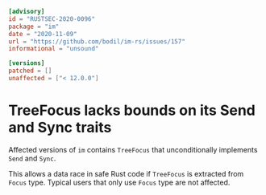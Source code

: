 ```toml
[advisory]
id = "RUSTSEC-2020-0096"
package = "im"
date = "2020-11-09"
url = "https://github.com/bodil/im-rs/issues/157"
informational = "unsound"

[versions]
patched = []
unaffected = ["< 12.0.0"]
```

# TreeFocus lacks bounds on its Send and Sync traits

Affected versions of `im` contains `TreeFocus` that unconditionally implements `Send` and `Sync`.

This allows a data race in safe Rust code if `TreeFocus` is extracted from `Focus` type.
Typical users that only use `Focus` type are not affected.
